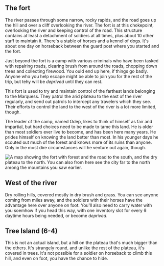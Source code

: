 ## The fort

The river passes through some narrow, rocky rapids, and the road goes up the hill and over a cliff overlooking the river. The fort is at this chokepoint, overlooking the river and keeping control of the road. This structure contains at least a detachment of soldiers at all times, plus about 10 other staff to maintain it. There's a stable of horses and a kennel of dogs. It's about one day on horseback between the guard post where you started and the fort. 

Just beyond the fort is a camp with various criminals who have been tasked with repairing roads, clearing brush from around the roads, chopping down trees and collecting firewood. You ould end up here, if things go badly. Anyone who you help escape might be able to join you for the rest of the trip, but tehy will be *deprived* until they can rest.

This fort is used to try and maintain control of the farthest lands belonging to the Marquess. They patrol the arid plateau to the east of the river regularly, and send out patrols to intercept any travelers which they see. Their efforts to control the land to the west of the river is a lot more limited, though.

The leader of the camp, named Odep, likes to think of himself as fair and impartial, but hard choices need to be made to tame this land. He is older than most soldiers ever live to become, and has been here many years. He prides himself on knowing the land better than most. In his younger days he scouted out much of the forest and knows more of its ruins than anyone. Only in the most dire circumstances will he venture out again, though.

![A map showing the fort with forest and the road to the south, and the dry plateau to the north. You can also from here see the city far to the north among the mountains you saw earlier.](./img/map_from_fort.png)

## West of the river
Dry rolling hills, covered mostly in dry brush and grass. You can see anyone coming from miles away, and the soldiers with their horses have the advantage here over anyone on foot. You'll also need to carry water with you soemhow if you head this way, with one inventory slot for every 6 daytime hours being needed, or become *deprived*.

## Tree Island (6-4)
This is not an actual island, but a hill on the plateau that's much bigger than the others. It's strangely round, and unlike the rest of the plateau, it's covered in trees. It's not possible for a soldier on horseback to climb this hill, and even on foot, you have the chance to hide.


